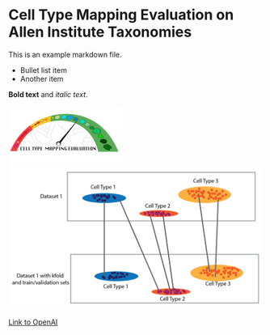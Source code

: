 # Cell Type Mapping Evaluation on Allen Institute Taxonomies

This is an example markdown file.

- Bullet list item
- Another item

**Bold text** and *italic text*.

![caption](./markdown_images/cell_tpes_logo.png)
![caption](./markdown_images/cell_type_eval.png)


[Link to OpenAI](https://openai.com)

